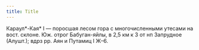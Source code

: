 ```yaml
---
title: Title
---
```


Караул*-Кая* I — поросшая лесом гора с многочисленными утесами на вост. склоне.
Юж. отрог Бабуган-яйлы, в 2,5 км к З от нп Запрудное (Алушт.); вдрз рр. Аян и
Путамиц I Ж–6.
